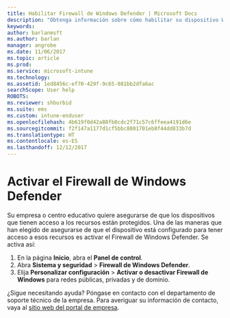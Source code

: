 ```yaml
---
title: Habilitar Firewall de Windows Defender | Microsoft Docs
description: "Obtenga información sobre cómo habilitar su dispositivo Windows 10 para tener acceso a los recursos de la empresa activando el firewall."
keywords: 
author: barlanmsft
ms.author: barlan
manager: angrobe
ms.date: 11/06/2017
ms.topic: article
ms.prod: 
ms.service: microsoft-intune
ms.technology: 
ms.assetid: 1ed8456c-ef70-429f-9c65-081bb2dfa6ac
searchScope: User help
ROBOTS: 
ms.reviewer: shburbid
ms.suite: ems
ms.custom: intune-enduser
ms.openlocfilehash: 4b619f0d42a88fb0cdc2f71c57c6ffeea4191d6e
ms.sourcegitcommit: f2f147a1177d1cf5bbc8001701eb8f44dd833b7d
ms.translationtype: HT
ms.contentlocale: es-ES
ms.lasthandoff: 12/12/2017
---
```

# <a name="turn-on-your-windows-defender-firewall"></a>Activar el Firewall de Windows Defender

Su empresa o centro educativo quiere asegurarse de que los dispositivos que tienen acceso a los recursos están protegidos. Una de las maneras que han elegido de asegurarse de que el dispositivo está configurado para tener acceso a esos recursos es activar el Firewall de Windows Defender. Se activa así:

1. En la página **Inicio**, abra el **Panel de control**.
2. Abra **Sistema y seguridad** > **Firewall de Windows Defender**.
3. Elija **Personalizar configuración** > **Activar o desactivar Firewall de Windows** para redes públicas, privadas y de dominio.

¿Sigue necesitando ayuda? Póngase en contacto con el departamento de soporte técnico de la empresa. Para averiguar su información de contacto, vaya al [sitio web del portal de empresa](https://portal.manage.microsoft.com#HelpDeskDialog).
